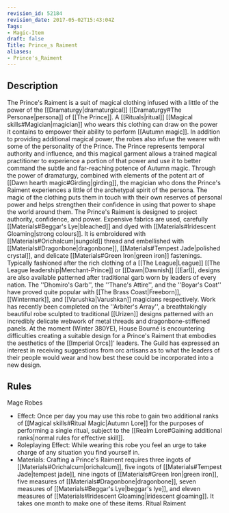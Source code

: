 ```yaml
---
revision_id: 52184
revision_date: 2017-05-02T15:43:04Z
Tags:
- Magic-Item
draft: false
Title: Prince_s Raiment
aliases:
- Prince's_Raiment
---
```

## Description
The Prince's Raiment is a suit of magical clothing infused with a little of the power of the [[Dramaturgy|dramaturgical]] [[Dramaturgy#The Personae|persona]] of [[The Prince]]. A [[Rituals|ritual]] [[Magical skills#Magician|magician]] who wears this clothing can draw on the power it contains to empower their ability to perform [[Autumn magic]]. In addition to providing additional magical power, the robes also infuse the wearer with some of the personality of the Prince.
The Prince represents temporal authority and influence, and this magical garment allows a trained magical practitioner to experience a portion of that power and use it to better command the subtle and far-reaching potence of Autumn magic. Through the power of dramaturgy, combined with elements of the potent art of [[Dawn hearth magic#Girding|girding]], the magician who dons the Prince's Raiment experiences a little of the archetypal spirit of the persona. The magic of the clothing puts them in touch with their own reserves of personal power and helps strengthen their confidence in using that power to shape the world around them.
The Prince's Raiment is designed to project authority, confidence, and power. Expensive fabrics are used, carefully [[Materials#Beggar's Lye|bleached]] and dyed with [[Materials#Iridescent Gloaming|strong colours]]. It is embroidered with [[Materials#Orichalcum|sungold]] thread and embellished with [[Materials#Dragonbone|dragonbone]], [[Materials#Tempest Jade|polished crystal]], and delicate [[Materials#Green Iron|green iron]] fastenings. Typically fashioned after the rich clothing of a [[The League|League]] [[The League leadership|Merchant-Prince]] or [[Dawn|Dawnish]] [[Earl]], designs are also available patterned after traditional garb worn by leaders of every nation. The ''Dhomiro's Garb'', the ''Thane's Attire'', and the ''Boyar's Coat'' have proved quite popular with [[The Brass Coast|Freeborn]], [[Wintermark]], and [[Varushka|Varushkan]] magicians respectively. Work has recently been completed on the ''Arbiter's Array'', a breathtakingly beautiful robe sculpted to traditional [[Urizen]] designs patterned with an incredibly delicate webwork of metal threads and dragonbone-stiffened panels. 
At the moment (Winter 380YE), House Bourné is encountering difficulties creating a suitable design for a Prince's Raiment that embodies the aesthetics of the [[Imperial Orcs]]' leaders. The Guild has expressed an interest in receiving suggestions from orc artisans as to what the leaders of their people would wear and how best these could be incorporated into a new design.
## Rules
Mage Robes
* Effect: Once per day you may use this robe to gain two additional ranks of [[Magical skills#Ritual Magic|Autumn Lore]] for the purposes of performing a single ritual, subject to the [[Realm Lore#Gaining additional ranks|normal rules for effective skill]].
* Roleplaying Effect: While wearing this robe you feel an urge to take charge of any situation you find yourself in.
* Materials: Crafting a Prince's Raiment requires three ingots of [[Materials#Orichalcum|orichalcum]], five ingots of [[Materials#Tempest Jade|tempest jade]], nine ingots of [[Materials#Green Iron|green iron]], five measures of [[Materials#Dragonbone|dragonbone]], seven measures of [[Materials#Beggar's Lye|beggar's lye]], and eleven measures of [[Materials#Iridescent Gloaming|iridescent gloaming]]. It takes one month to make one of these items.
Ritual Raiment